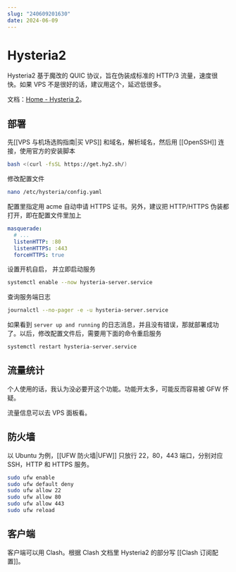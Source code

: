 ```yaml
---
slug: "240609201630"
date: 2024-06-09
---
```


# Hysteria2

Hysteria2 基于魔改的 QUIC 协议，旨在伪装成标准的 HTTP/3 流量，速度很快。如果 VPS 不是很好的话，建议用这个，延迟低很多。

文档：[Home - Hysteria 2](https://v2.hysteria.network/zh/)。

## 部署

先[[VPS 与机场选购指南|买 VPS]] 和域名，解析域名，然后用 [[OpenSSH]] 连接，使用官方的安装脚本

``` bash
bash <(curl -fsSL https://get.hy2.sh/)
```

修改配置文件

``` bash
nano /etc/hysteria/config.yaml
```

配置里指定用 acme 自动申请 HTTPS 证书。另外，建议把 HTTP/HTTPS 伪装都打开，即在配置文件里加上

``` yaml
masquerade:
  # ...
  listenHTTP: :80 
  listenHTTPS: :443 
  forceHTTPS: true
```

设置开机自启， 并立即启动服务

``` bash
systemctl enable --now hysteria-server.service
```

查询服务端日志

``` bash
journalctl --no-pager -e -u hysteria-server.service
```

如果看到 `server up and running` 的日志消息，并且没有错误，那就部署成功了。以后，修改配置文件后，需要用下面的命令重启服务

``` bash
systemctl restart hysteria-server.service
```


## 流量统计

个人使用的话，我认为没必要开这个功能。功能开太多，可能反而容易被 GFW 怀疑。

流量信息可以去 VPS 面板看。

## 防火墙

以 Ubuntu 为例，[[UFW 防火墙|UFW]] 只放行 22，80，443 端口，分别对应 SSH，HTTP 和 HTTPS 服务。

``` bash
sudo ufw enable
sudo ufw default deny
sudo ufw allow 22
sudo ufw allow 80
sudo ufw allow 443
sudo ufw reload
```

## 客户端

客户端可以用 Clash。根据 Clash 文档里 Hysteria2 的部分写 [[Clash 订阅配置]]。


